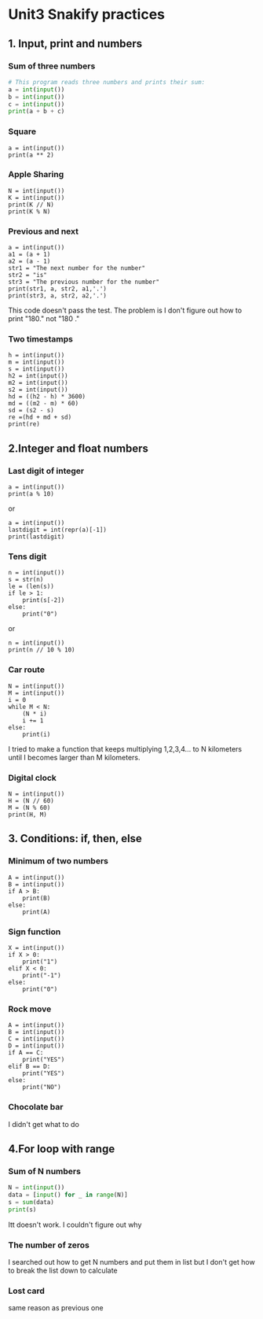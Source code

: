 # Unit3 Snakify practices
## 1. Input, print and numbers ##
### Sum of three numbers ###
```.py
# This program reads three numbers and prints their sum:
a = int(input())
b = int(input())
c = int(input())
print(a + b + c)
```
### Square ###
```
a = int(input())
print(a ** 2)
```
### Apple Sharing ###
```
N = int(input())
K = int(input())
print(K // N)
print(K % N)
```
### Previous and next ###
```
a = int(input())
a1 = (a + 1)
a2 = (a - 1)
str1 = "The next number for the number"
str2 = "is"
str3 = "The previous number for the number"
print(str1, a, str2, a1,'.')
print(str3, a, str2, a2,'.')
```
This code doesn't pass the test. The problem is I don't figure out how to print "180." not "180 ." 
### Two timestamps ###
```
h = int(input())
m = int(input())
s = int(input())
h2 = int(input())
m2 = int(input())
s2 = int(input())
hd = ((h2 - h) * 3600)
md = ((m2 - m) * 60)
sd = (s2 - s)
re =(hd + md + sd)
print(re)
```
## 2.Integer and float numbers ##
### Last digit of integer ###
```
a = int(input())
print(a % 10)
```
or
```
a = int(input())
lastdigit = int(repr(a)[-1])
print(lastdigit)
```
### Tens digit ###
```
n = int(input())
s = str(n)
le = (len(s))
if le > 1:
    print(s[-2])
else:
    print("0")

```
or
```
n = int(input())
print(n // 10 % 10)
```
### Car route ###
```
N = int(input())
M = int(input())
i = 0
while M < N:
    (N * i)
    i += 1 
else:
    print(i)
```
I tried to make a function that keeps multiplying 1,2,3,4... to N kilometers until I becomes larger than M kilometers.

### Digital clock ###
```
N = int(input())
H = (N // 60)
M = (N % 60)
print(H, M)
```

## 3. Conditions: if, then, else ##
### Minimum of two numbers ###
```
A = int(input())
B = int(input())
if A > B:
    print(B)
else:
    print(A)
```
### Sign function ###
```
X = int(input())
if X > 0:
    print("1")
elif X < 0:
    print("-1")
else:
    print("0")
```
### Rock move ###
```
A = int(input())
B = int(input())
C = int(input())
D = int(input())
if A == C:
    print("YES")
elif B == D:
    print("YES")
else:
    print("NO")
```
### Chocolate bar ###
I didn't get what to do

## 4.For loop with range ##
### Sum of N numbers ###
```.py
N = int(input())
data = [input() for _ in range(N)]
s = sum(data)
print(s)
```
Itt doesn't work. I couldn't figure out why
### The number of zeros ###
I searched out how to get N numbers and put them in list but I don't get how to break the list down to calculate

### Lost card ###
same reason as previous one


